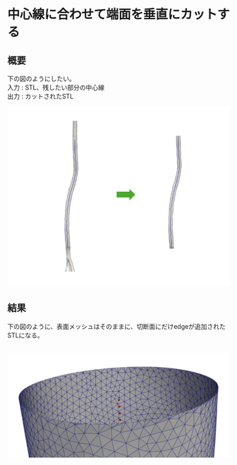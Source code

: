 # 中心線に合わせて端面を垂直にカットする

## 概要
下の図のようにしたい。
<br>
入力 : STL、残したい部分の中心線 <br>
出力 : カットされたSTL
<br>

<p align="center">
  <img src="https://github.com/tailup7/howtoVM/blob/main/assets/planecut.png" alt="planecut" width="600"/>
</p>

## 結果
下の図のように、表面メッシュはそのままに、切断面にだけedgeが追加されたSTLになる。
<br>
<br>

<p align="center">
  <img src="https://github.com/tailup7/howtoVM/blob/main/assets/planecut_edge.png" alt="planecut_edge" width="800"/>
</p>
<br>
